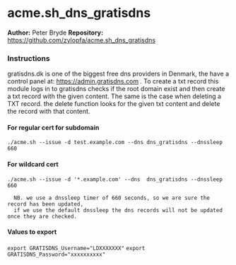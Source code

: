 # acme.sh_dns_gratisdns

**Author:** Peter Bryde <bryde at bryde dot it>
**Repository:** https://github.com/zylopfa/acme.sh_dns_gratisdns

### Instructions

gratisdns.dk is one of the biggest free dns providers in Denmark,
the have a control panel at: https://admin.gratisdns.com .
To create a txt record this module logs in to gratisdns checks if the root domain exist
and then create a txt record with the given content.
The same is the case when deleting a TXT record.
the delete function looks for the given txt content and delete the record with that content.

#### For regular cert for subdomain
 `./acme.sh --issue -d test.example.com --dns dns_gratisdns --dnssleep 660`

#### For wildcard cert
 `./acme.sh --issue -d '*.example.com' --dns  dns_gratisdns --dnssleep 660`

```
  NB. we use a dnssleep timer of 660 seconds, so we are sure the record has been updated,
  if we use the default dnssleep the dns records will not be updated once they are checked.
```

#### Values to export
 `export GRATISDNS_Username="LDXXXXXXX"`
 `export GRATISDNS_Password="xxxxxxxxxx"`


